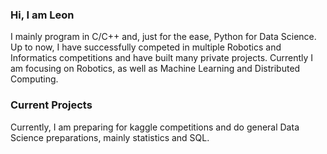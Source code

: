 ### Hi, I am Leon
I mainly program in C/C++ and, just for the ease, Python for Data Science. Up to now, I have successfully competed in multiple Robotics and Informatics competitions and have built many private projects. Currently I am focusing on Robotics, as well as Machine Learning and Distributed Computing.

### Current Projects
Currently, I am preparing for kaggle competitions and do general Data Science preparations, mainly statistics and SQL.
